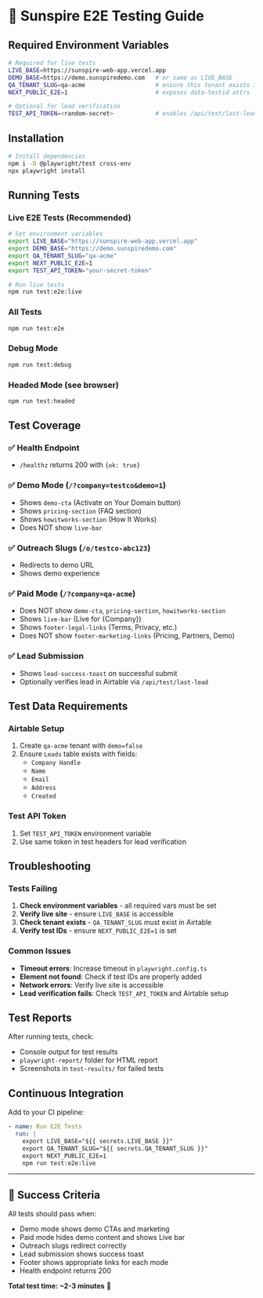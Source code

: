# 🧪 Sunspire E2E Testing Guide

## Required Environment Variables

```bash
# Required for live tests
LIVE_BASE=https://sunspire-web-app.vercel.app
DEMO_BASE=https://demo.sunspiredemo.com   # or same as LIVE_BASE
QA_TENANT_SLUG=qa-acme                    # ensure this tenant exists in Airtable
NEXT_PUBLIC_E2E=1                         # exposes data-testid attrs

# Optional for lead verification
TEST_API_TOKEN=<random-secret>            # enables /api/test/last-lead verification
```

## Installation

```bash
# Install dependencies
npm i -D @playwright/test cross-env
npx playwright install
```

## Running Tests

### Live E2E Tests (Recommended)

```bash
# Set environment variables
export LIVE_BASE="https://sunspire-web-app.vercel.app"
export DEMO_BASE="https://demo.sunspiredemo.com"
export QA_TENANT_SLUG="qa-acme"
export NEXT_PUBLIC_E2E=1
export TEST_API_TOKEN="your-secret-token"

# Run live tests
npm run test:e2e:live
```

### All Tests

```bash
npm run test:e2e
```

### Debug Mode

```bash
npm run test:debug
```

### Headed Mode (see browser)

```bash
npm run test:headed
```

## Test Coverage

### ✅ Health Endpoint

- `/healthz` returns 200 with `{ok: true}`

### ✅ Demo Mode (`/?company=testco&demo=1`)

- Shows `demo-cta` (Activate on Your Domain button)
- Shows `pricing-section` (FAQ section)
- Shows `howitworks-section` (How It Works)
- Does NOT show `live-bar`

### ✅ Outreach Slugs (`/o/testco-abc123`)

- Redirects to demo URL
- Shows demo experience

### ✅ Paid Mode (`/?company=qa-acme`)

- Does NOT show `demo-cta`, `pricing-section`, `howitworks-section`
- Shows `live-bar` (Live for {Company})
- Shows `footer-legal-links` (Terms, Privacy, etc.)
- Does NOT show `footer-marketing-links` (Pricing, Partners, Demo)

### ✅ Lead Submission

- Shows `lead-success-toast` on successful submit
- Optionally verifies lead in Airtable via `/api/test/last-lead`

## Test Data Requirements

### Airtable Setup

1. Create `qa-acme` tenant with `demo=false`
2. Ensure `Leads` table exists with fields:
   - `Company Handle`
   - `Name`
   - `Email`
   - `Address`
   - `Created`

### Test API Token

1. Set `TEST_API_TOKEN` environment variable
2. Use same token in test headers for lead verification

## Troubleshooting

### Tests Failing

1. **Check environment variables** - all required vars must be set
2. **Verify live site** - ensure `LIVE_BASE` is accessible
3. **Check tenant exists** - `QA_TENANT_SLUG` must exist in Airtable
4. **Verify test IDs** - ensure `NEXT_PUBLIC_E2E=1` is set

### Common Issues

- **Timeout errors**: Increase timeout in `playwright.config.ts`
- **Element not found**: Check if test IDs are properly added
- **Network errors**: Verify live site is accessible
- **Lead verification fails**: Check `TEST_API_TOKEN` and Airtable setup

## Test Reports

After running tests, check:

- Console output for test results
- `playwright-report/` folder for HTML report
- Screenshots in `test-results/` for failed tests

## Continuous Integration

Add to your CI pipeline:

```yaml
- name: Run E2E Tests
  run: |
    export LIVE_BASE="${{ secrets.LIVE_BASE }}"
    export QA_TENANT_SLUG="${{ secrets.QA_TENANT_SLUG }}"
    export NEXT_PUBLIC_E2E=1
    npm run test:e2e:live
```

---

## 🎯 Success Criteria

All tests should pass when:

- Demo mode shows demo CTAs and marketing
- Paid mode hides demo content and shows Live bar
- Outreach slugs redirect correctly
- Lead submission shows success toast
- Footer shows appropriate links for each mode
- Health endpoint returns 200

**Total test time: ~2-3 minutes** 🚀
